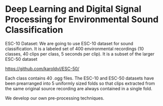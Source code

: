 # Deep Learning and Digital Signal Processing for Environmental Sound Classification

ESC-10 Dataset: We are going to use ESC-10 dataset for sound classification. It is a labeled set of 400 environmental recordings (10 classes, 40 clips per class, 5 seconds per clip). It is a subset of the larger ESC-50 dataset

https://github.com/karoldvl/ESC-50/

Each class contains 40 .ogg files. The ESC-10 and ESC-50 datasets have been prearranged into 5 uniformly sized folds so that clips extracted from the same original source recording are always contained in a single fold.

We develop our own pre-processing techniques. 




